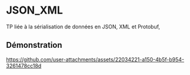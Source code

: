 # JSON_XML
TP liée à la sérialisation de données en JSON, XML et Protobuf,

## Démonstration

https://github.com/user-attachments/assets/22034221-a150-4b5f-b954-3261478cc18d


